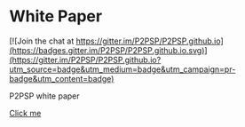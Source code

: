 # White Paper

[![Join the chat at https://gitter.im/P2PSP/P2PSP.github.io](https://badges.gitter.im/P2PSP/P2PSP.github.io.svg)](https://gitter.im/P2PSP/P2PSP.github.io?utm_source=badge&utm_medium=badge&utm_campaign=pr-badge&utm_content=badge)

P2PSP white paper

[Click me](http://p2psp.org/white_paper/)
